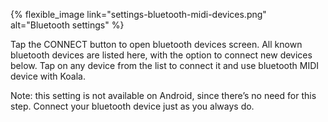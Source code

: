 ---
---

{% flexible_image link="settings-bluetooth-midi-devices.png" alt="Bluetooth settings" %}

Tap the CONNECT button to open bluetooth devices screen. All known bluetooth devices are listed here, with the option to connect new devices below. Tap on any device from the list to connect it and use bluetooth MIDI device with Koala.

Note: this setting is not available on Android, since there’s no need for this step. Connect your bluetooth device just as you always do.
